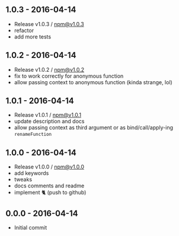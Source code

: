 

## 1.0.3 - 2016-04-14
- Release v1.0.3 / npm@v1.0.3
- refactor
- add more tests

## 1.0.2 - 2016-04-14
- Release v1.0.2 / npm@v1.0.2
- fix to work correctly for anonymous function
- allow passing context to anonymous function (kinda strange, lol)

## 1.0.1 - 2016-04-14
- Release v1.0.1 / npm@v1.0.1
- update description and docs
- allow passing context as third argument or as bind/call/apply-ing `renameFunction`

## 1.0.0 - 2016-04-14
- Release v1.0.0 / npm@v1.0.0
- add keywords
- tweaks
- docs comments and readme
- implement :cat2: (push to github)

## 0.0.0 - 2016-04-14
- Initial commit